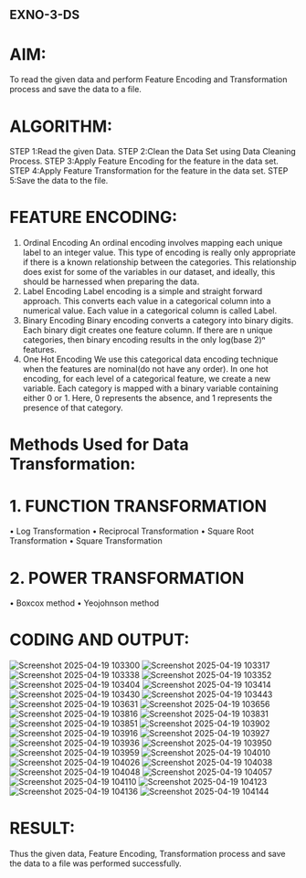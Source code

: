 ## EXNO-3-DS

# AIM:
To read the given data and perform Feature Encoding and Transformation process and save the data to a file.

# ALGORITHM:
STEP 1:Read the given Data.
STEP 2:Clean the Data Set using Data Cleaning Process.
STEP 3:Apply Feature Encoding for the feature in the data set.
STEP 4:Apply Feature Transformation for the feature in the data set.
STEP 5:Save the data to the file.

# FEATURE ENCODING:
1. Ordinal Encoding
An ordinal encoding involves mapping each unique label to an integer value. This type of encoding is really only appropriate if there is a known relationship between the categories. This relationship does exist for some of the variables in our dataset, and ideally, this should be harnessed when preparing the data.
2. Label Encoding
Label encoding is a simple and straight forward approach. This converts each value in a categorical column into a numerical value. Each value in a categorical column is called Label.
3. Binary Encoding
Binary encoding converts a category into binary digits. Each binary digit creates one feature column. If there are n unique categories, then binary encoding results in the only log(base 2)ⁿ features.
4. One Hot Encoding
We use this categorical data encoding technique when the features are nominal(do not have any order). In one hot encoding, for each level of a categorical feature, we create a new variable. Each category is mapped with a binary variable containing either 0 or 1. Here, 0 represents the absence, and 1 represents the presence of that category.

# Methods Used for Data Transformation:
  # 1. FUNCTION TRANSFORMATION
• Log Transformation
• Reciprocal Transformation
• Square Root Transformation
• Square Transformation
  # 2. POWER TRANSFORMATION
• Boxcox method
• Yeojohnson method

# CODING AND OUTPUT:
![Screenshot 2025-04-19 103300](https://github.com/user-attachments/assets/37b12c25-f080-4d21-84d4-4af9d14e447f)
![Screenshot 2025-04-19 103317](https://github.com/user-attachments/assets/9f65d43a-f6cb-42ba-8885-c83dbcedf930)
![Screenshot 2025-04-19 103338](https://github.com/user-attachments/assets/5672c794-f22f-4527-a1e1-695ccc19cd13)
![Screenshot 2025-04-19 103352](https://github.com/user-attachments/assets/0f149017-f01d-4863-9233-28fef9d026ae)
![Screenshot 2025-04-19 103404](https://github.com/user-attachments/assets/802f39c1-0006-491c-81c0-5b80e445992d)
![Screenshot 2025-04-19 103414](https://github.com/user-attachments/assets/4ca7662e-2a01-44c6-a766-133bbc2a94d4)
![Screenshot 2025-04-19 103430](https://github.com/user-attachments/assets/a602ad1b-95fe-4352-8507-09faab5b3083)
![Screenshot 2025-04-19 103443](https://github.com/user-attachments/assets/86bd2892-9fb0-4c49-8fd9-eee819b5c8b6)
![Screenshot 2025-04-19 103631](https://github.com/user-attachments/assets/d11406fd-8786-4ad2-8bef-f5ab6fa7fc58)
![Screenshot 2025-04-19 103656](https://github.com/user-attachments/assets/732e6e05-baf1-4421-971d-57f5017492b1)
![Screenshot 2025-04-19 103816](https://github.com/user-attachments/assets/cbf315a0-3a3f-4508-8d7b-fd5bbf693444)
![Screenshot 2025-04-19 103831](https://github.com/user-attachments/assets/06818ddf-034f-4022-9611-587192a5fd23)
![Screenshot 2025-04-19 103851](https://github.com/user-attachments/assets/2885a0ce-cbe6-4046-8282-e5f349d78904)
![Screenshot 2025-04-19 103902](https://github.com/user-attachments/assets/16c2e8ff-d79c-4bd3-8538-c5250b3dc43d)
![Screenshot 2025-04-19 103916](https://github.com/user-attachments/assets/4ebe1127-22c6-4013-9a78-673cee348e03)
![Screenshot 2025-04-19 103927](https://github.com/user-attachments/assets/e3d22410-2a46-454e-9f76-aa2241239690)
![Screenshot 2025-04-19 103936](https://github.com/user-attachments/assets/ff5120e9-4c28-4ce3-af0b-403cbe2f6a42)
![Screenshot 2025-04-19 103950](https://github.com/user-attachments/assets/bcae04db-bd51-4202-98fb-01504d193c37)
![Screenshot 2025-04-19 103959](https://github.com/user-attachments/assets/1d5a093d-9aa4-4b21-85e4-c73324a46bf2)
![Screenshot 2025-04-19 104010](https://github.com/user-attachments/assets/1a9620d2-f9ed-4649-8e9f-2616ed680801)
![Screenshot 2025-04-19 104026](https://github.com/user-attachments/assets/30f49432-ebde-4301-9ccb-fee402b234b5)
![Screenshot 2025-04-19 104038](https://github.com/user-attachments/assets/2dc60581-36fe-425e-8b11-b541a0b933b7)
![Screenshot 2025-04-19 104048](https://github.com/user-attachments/assets/4e9bc941-2e7f-4bfb-b319-d27b69adbb86)
![Screenshot 2025-04-19 104057](https://github.com/user-attachments/assets/1efd906b-bead-41d3-8cd5-1ca9386fbad5)
![Screenshot 2025-04-19 104110](https://github.com/user-attachments/assets/1162b814-6ad5-418c-bfc7-c58d047ae5b4)
![Screenshot 2025-04-19 104123](https://github.com/user-attachments/assets/dd887b95-6480-4b3e-8b72-461a90596cac)
![Screenshot 2025-04-19 104136](https://github.com/user-attachments/assets/cd19e0c0-5992-4301-8c88-ccb5841d5fba)
![Screenshot 2025-04-19 104144](https://github.com/user-attachments/assets/247f12e7-4386-423f-a2a4-ee1aab09a661)



# RESULT:
  Thus the given data, Feature Encoding, Transformation process and save the data to a file
was performed successfully.

       
